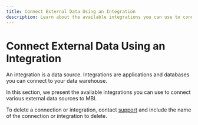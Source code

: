```yaml
---
title: Connect External Data Using an Integration
description: Learn about the available integrations you can use to connect various external data sources to MBI.
---
```

# Connect External Data Using an Integration

An integration is a data source. Integrations are applications and databases you can connect to your data warehouse.

In this section, we present the available integrations you can use to connect various external data sources to MBI.

To delete a connection or integration, contact [support](../../../getting-started/support.md) and include the name of the connection or integration to delete.
